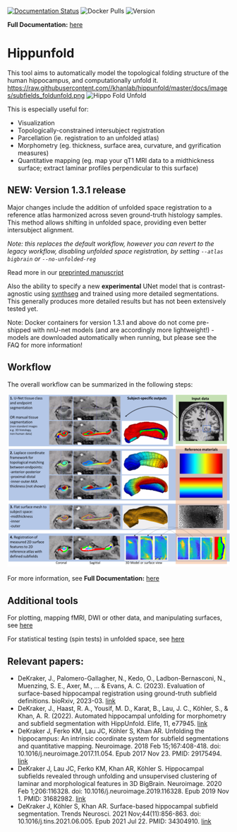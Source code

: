 [![Documentation Status](https://readthedocs.org/projects/hippunfold/badge/?version=latest)](https://hippunfold.readthedocs.io/en/latest/?badge=latest)
![Docker Pulls](https://img.shields.io/docker/pulls/khanlab/hippunfold)
![Version](https://img.shields.io/github/v/tag/khanlab/hippunfold?label=version)

**Full Documentation:**  [here](https://hippunfold.readthedocs.io/en/latest/?badge=latest)

# Hippunfold

This tool aims to automatically model the topological folding structure
of the human hippocampus, and computationally unfold it.
https://raw.githubusercontent.com//khanlab/hippunfold/master/docs/images/subfields_foldunfold.png
![Hippo Fold Unfold](https://raw.githubusercontent.com//khanlab/hippunfold/master/docs/images/subfields_foldunfold.png)

This is especially useful for:
- Visualization
- Topologically-constrained intersubject registration
- Parcellation (ie. registration to an unfolded atlas)
- Morphometry (eg. thickness, surface area, curvature, and gyrification measures)
- Quantitative mapping (eg. map your qT1 MRI data to a midthickness surface; extract laminar profiles perpendicular to this surface)

## NEW: Version 1.3.1 release 

Major changes include the addition of unfolded space registration to a reference atlas harmonized across seven ground-truth histology samples. This method allows shifting in unfolded space, providing even better intersubject alignment. 

*Note: this replaces the default workflow, however you can revert to the legacy workflow, disabling unfolded space registration, by setting `--atlas bigbrain` or `--no-unfolded-reg`*

Read more in our [preprinted manuscript](https://www.biorxiv.org/content/10.1101/2023.03.30.534978v1)

Also the ability to specify a new **experimental** UNet model that is contrast-agnostic using [synthseg](https://github.com/BBillot/SynthSeg) and trained using more detailed segmentations. This generally produces more detailed results but has not been extensively tested yet. 

Note: Docker containers for version 1.3.1 and above do not come pre-shipped with nnU-net models (and are accordingly more lightweight!) - models are downloaded automatically when running, but please see the FAQ for more information!

## Workflow

The overall workflow can be summarized in the following steps:

![Pipeline Overview](https://raw.githubusercontent.com//khanlab/hippunfold/master/docs/images/hippunfold_overview_unfoldreg.png)

For more information, see
**Full Documentation:**  [here](https://hippunfold.readthedocs.io/en/latest/?badge=latest)

## Additional tools

For plotting, mapping fMRI, DWI or other data, and manipulating surfaces, see [here](https://github.com/jordandekraker/hippunfold_toolbox)

For statistical testing (spin tests) in unfolded space, see [here](https://github.com/Bradley-Karat/Hippo_Spin_Testing)

## Relevant papers:
- DeKraker, J., Palomero-Gallagher, N., Kedo, O., Ladbon-Bernasconi, N., Muenzing, S. E., Axer, M., ... & Evans, A. C. (2023). Evaluation of surface-based hippocampal registration using ground-truth subfield definitions. bioRxiv, 2023-03. [link](https://www.biorxiv.org/content/10.1101/2023.03.30.534978v1)
- DeKraker, J., Haast, R. A., Yousif, M. D., Karat, B., Lau, J. C., Köhler, S., & Khan, A. R. (2022). Automated hippocampal unfolding for morphometry and subfield segmentation with HippUnfold. Elife, 11, e77945. [link](https://doi.org/10.7554/eLife.77945)
- DeKraker J, Ferko KM, Lau JC, Köhler S, Khan AR. Unfolding the hippocampus: An intrinsic coordinate system for subfield segmentations and quantitative mapping. Neuroimage. 2018 Feb 15;167:408-418. doi: 10.1016/j.neuroimage.2017.11.054. Epub 2017 Nov 23. PMID: 29175494. [link](https://pubmed.ncbi.nlm.nih.gov/29175494/)
- DeKraker J, Lau JC, Ferko KM, Khan AR, Köhler S. Hippocampal subfields revealed through unfolding and unsupervised clustering of laminar and morphological features in 3D BigBrain. Neuroimage. 2020 Feb 1;206:116328. doi: 10.1016/j.neuroimage.2019.116328. Epub 2019 Nov 1. PMID: 31682982. [link](https://pubmed.ncbi.nlm.nih.gov/31682982/)
- DeKraker J, Köhler S, Khan AR. Surface-based hippocampal subfield segmentation. Trends Neurosci. 2021 Nov;44(11):856-863. doi: 10.1016/j.tins.2021.06.005. Epub 2021 Jul 22. PMID: 34304910. [link](https://pubmed.ncbi.nlm.nih.gov/34304910/)


